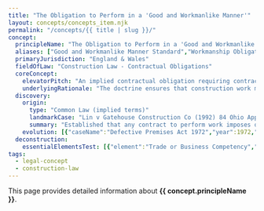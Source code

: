 ```yaml
---
title: "The Obligation to Perform in a 'Good and Workmanlike Manner'"
layout: concepts/concepts_item.njk
permalink: "/concepts/{{ title | slug }}/"
concept:
  principleName: "The Obligation to Perform in a 'Good and Workmanlike Manner'"
  aliases: ["Good and Workmanlike Manner Standard","Workmanship Obligation","Implied Duty of Good Workmanship","Skilled Workmanship Standard"]
  primaryJurisdiction: "England & Wales"
  fieldOfLaw: "Construction Law - Contractual Obligations"
  coreConcept:
    elevatorPitch: "An implied contractual obligation requiring contractors to perform work using the ordinary skill, efficiency, and knowledge possessed by those working in the relevant trade or business - establishing a reasonable competence standard without guaranteeing specific results."
    underlyingRationale: "The doctrine ensures that construction work meets industry standards and protects employers from substandard performance, while avoiding the harshness of strict liability by focusing on process and method rather than guaranteed outcomes. It balances reasonable expectations with practical limitations of construction work."
  discovery:
    origin:
      type: "Common Law (implied terms)"
      landmarkCase: "Lin v Gatehouse Construction Co (1992) 84 Ohio App.3d 96"
      summary: "Established that any contract to perform work imposes on the contractor the duty to perform the work in a workmanlike manner, defined as the way work is customarily done by other contractors in the community."
    evolution: [{"caseName":"Defective Premises Act 1972","year":1972,"contribution":"Statutory codification requiring contractors working on dwellings to work in a professional or workmanlike manner and use proper materials, with parties unable to exclude this statutory duty."},{"caseName":"Building Regulations 2010, Regulation 7","year":2010,"contribution":"Requires that building work shall be carried out in a workmanlike manner, with Approved Document 7 defining this as workmanship where materials are adequately applied to perform their functions."},{"caseName":"Various trade association standards","year":2000,"contribution":"Development of specific performance standards by organizations like Metropolitan Builders Association and NARI to provide more precise definitions of acceptable workmanship quality."}]
  deconstruction:
    essentialElementsTest: [{"element":"Trade or Business Competency","description":"The contractor must possess and employ the ordinary skill of their trade, demonstrated through training, experience, or professional standing in the relevant construction field."},{"element":"Community Standards Compliance","description":"Work must meet the standards customarily achieved by other contractors in the same community or geographic area performing similar work."},{"element":"Proper Materials and Methods","description":"Materials must be of good quality and reasonably fit for their purpose, applied using appropriate techniques and methods recognized in the industry."},{"element":"Contract Specifications Adherence","description":"Work must be performed according to plans, specifications, and contractual requirements, unless those specifications are themselves defective or impossible."}]
tags: 
  - legal-concept
  - construction-law
---
```


This page provides detailed information about **{{ concept.principleName }}**.
